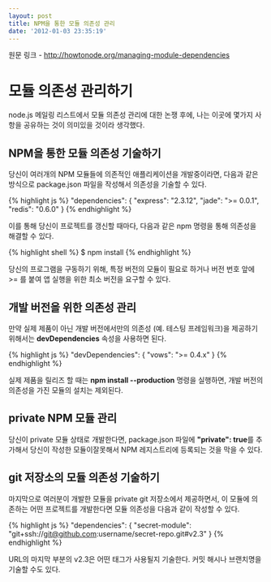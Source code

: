 ```yaml
---
layout: post
title: NPM을 통한 모듈 의존성 관리
date: '2012-01-03 23:35:19'
---
```


원문 링크 - http://howtonode.org/managing-module-dependencies

<h1>모듈 의존성 관리하기</h1>

node.js 메일링 리스트에서 모듈 의존성 관리에 대한 논쟁 후에, 나는 이곳에 몇가지 사항을 공유하는 것이 의미있을 것이라 생각했다.

<h2>NPM을 통한 모듈 의존성 기술하기</h2>
당신이 여러개의 NPM 모듈들에 의존적인 애플리케이션을 개발중이라면, 다음과 같은 방식으로 package.json 파일을 작성해서 의존성을 기술할 수 있다.

{% highlight js %}
"dependencies": {
  "express": "2.3.12",
  "jade": ">= 0.0.1",
  "redis":   "0.6.0"
}
{% endhighlight %}

이를 통해 당신이 프로젝트를 갱신할 때마다, 다음과 같은 npm 명령을 통해 의존성을 해결할 수 있다.

{% highlight shell %}
$ npm install
{% endhighlight %}

당신의 프로그램을 구동하기 위해,  특정 버전의 모듈이 필요로 하거나 버전 번호 앞에 >= 를 붙여 앱 실행을 위한 최소 버전을 요구할 수 있다.

<h2>개발 버전을 위한 의존성 관리</h2>
만약 실제 제품이 아닌 개발 버전에서만의 의존성 (예. 테스팅 프레임워크)을 제공하기 위해서는 <strong>devDependencies</strong> 속성을 사용하면 된다.

{% highlight js %}
"devDependencies": {
  "vows": ">= 0.4.x"
}
{% endhighlight %}

실제 제품을 릴리즈 할 때는 <strong>npm install --production</strong> 명령을 실행하면, 개발 버전의 의존성을 가진 모듈의 설치는 제외된다.

<h2>private NPM 모듈 관리</h2>
당신이 private 모듈 상태로 개발한다면, package.json 파일에 <strong>"private": true</strong>를 추가해서 당신이 작성한 모듈이잘못해서 NPM 레지스트리에 등록되는 것을 막을 수 있다.

<h2>git 저장소의 모듈 의존성 기술하기</h2>
마지막으로 여러분이 개발한 모듈을 private git 저장소에서 제공하면서, 이 모듈에 의존하는 어떤 프로젝트를 개발한다면 모듈 의존성을 다음과 같이 작성할 수 있다.

{% highlight js %}
"dependencies": {
    "secret-module": "git+ssh://git@github.com:username/secret-repo.git#v2.3"
}
{% endhighlight %}

URL의 마지막 부분의 v2.3은 어떤 태그가 사용될지 기술한다. 커밋 해시나 브랜치명을 기술할 수도 있다.
